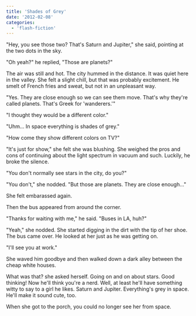 ```yaml
---
title: 'Shades of Grey'
date: '2012-02-08'
categories:
  - 'flash-fiction'
---
```


"Hey, you see those two? That's Saturn and Jupiter," she said, pointing at the
two dots in the sky.

"Oh yeah?" he replied, "Those are planets?"

The air was still and hot. The city hummed in the distance. It was quiet here in
the valley. She felt a slight chill, but that was probably excitement. He smelt
of French fries and sweat, but not in an unpleasant way.

"Yes. They are close enough so we can see them move. That's why they're called
planets. That's Greek for 'wanderers.'"

"I thought they would be a different color."

"Uhm... In space everything is shades of grey."

"How come they show different colors on TV?"

"It's just for show," she felt she was blushing. She weighed the pros and cons
of continuing about the light spectrum in vacuum and such. Luckily, he broke the
silence.

"You don't normally see stars in the city, do you?"

"You don't," she nodded. "But those are planets. They are close enough..."

She felt embarassed again.

Then the bus appeared from around the corner.

"Thanks for waiting with me," he said. "Buses in LA, huh?"

"Yeah," she nodded. She started digging in the dirt with the tip of her shoe.
The bus came over. He looked at her just as he was getting on.

"I'll see you at work."

She waved him goodbye and then walked down a dark alley between the cheap white
houses.

What was that? she asked herself. Going on and on about stars. Good thinking!
Now he'll think you're a nerd. Well, at least he'll have something witty to say
to a girl he likes. Saturn and Jupiter. Everything's grey in space. He'll make
it sound cute, too.

When she got to the porch, you could no longer see her from space.
